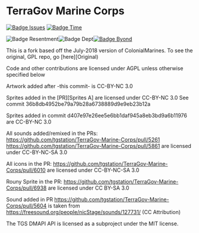  
# TerraGov Marine Corps

[![Badge Issues]][Issues]
[![Badge Time]][Time]

![Badge Resentment]![Badge Dept][![Badge Byond]][Byond]

This is a fork based off the July-2018 version of ColonialMarines. To see the original, GPL repo, go [here][Original)

Code and other contributions are licensed under AGPL unless otherwise specified below

Artwork added after -this commit- is CC-BY-NC 3.0

Sprites added in the [PR][Sprites A] are licensed under CC-BY-NC 3.0
See commit 36b8db4952be79a79b28a6738889d9e9eb23b12a

Sprites added in commit d407e97e26ee5e6bb1daf945a8eb3bd9a6b11976 are CC-BY-NC 3.0

All sounds added/remixed in the PRs:
https://github.com/tgstation/TerraGov-Marine-Corps/pull/5261
https://github.com/tgstation/TerraGov-Marine-Corps/pull/5861
are licensed under CC-BY-NC-SA 3.0

All icons in the PR:
https://github.com/tgstation/TerraGov-Marine-Corps/pull/6010
are licensed under CC-BY-NC-SA 3.0

Rouny Sprite in the PR:
https://github.com/tgstation/TerraGov-Marine-Corps/pull/6938
are licensed under CC BY-SA 3.0

Sound added in PR https://github.com/tgstation/TerraGov-Marine-Corps/pull/5604 is taken from https://freesound.org/people/nicStage/sounds/127731/ (CC Attribution)

The TGS DMAPI API is licensed as a subproject under the MIT license.

<!----------------------------------------------------------------------------->

[Badge Resentment]: https://forthebadge.com/images/badges/built-with-resentment.svg
[Badge Issues]: https://isitmaintained.com/badge/open/tgstation/TerraGov-Marine-Corps.svg
[Badge Byond]: https://user-images.githubusercontent.com/5211576/29499758-4efff304-85e6-11e7-8267-62919c3688a9.gif
[Badge Time]: https://isitmaintained.com/badge/resolution/tgstation/TerraGov-Marine-Corps.svg
[Badge Dept]: https://forthebadge.com/images/badges/contains-technical-debt.svg

[Issues]: https://isitmaintained.com/project/tgstation/TerraGov-Marine-Corps 'Percentage of issues still open'
[Time]: https://isitmaintained.com/project/tgstation/TerraGov-Marine-Corps 'Average time to resolve an issue'
[Sprites]: https://github.com/tgstation/TerraGov-Marine-Corps/pull/367

[Byond]: https://www.reddit.com/r/SS13/comments/5oplxp/what_is_the_main_problem_with_byond_as_an_engine/dclbu1a
[Original]: https://github.com/MrStonedOne/cmhistory
